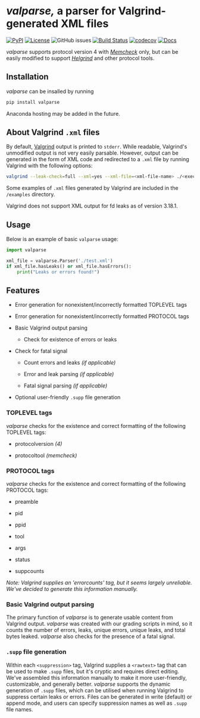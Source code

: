 # *valparse,* a parser for Valgrind-generated XML files

[![PyPI](https://img.shields.io/pypi/v/valparse)](https://pypi.org/project/valparse/)
[![License](https://img.shields.io/github/license/tzussman/valparse)](https://github.com/tzussman/valparse)
![GitHub issues](https://img.shields.io/github/issues/tzussman/valparse)
[![Build Status](https://github.com/tzussman/valparse/workflows/Build%20Status/badge.svg?branch=main)](https://github.com/tzussman/valparse/actions?query=workflow%3A%22Build+Status%22)
[![codecov](https://codecov.io/gh/tzussman/valparse/branch/main/graph/badge.svg)](https://codecov.io/gh/tzussman/valparse)
[![Docs](https://img.shields.io/badge/-docs-blueviolet)](https://tzussman.github.io/valparse)

*valparse* supports protocol version 4 with [*Memcheck*][memcheck] only, but can
be easily modified to support [*Helgrind*][helgrind] and other protocol tools.

[memcheck]: https://valgrind.org/docs/manual/mc-manual.html
[helgrind]: https://valgrind.org/docs/manual/hg-manual.html

## Installation

*valparse* can be insalled by running

```sh
pip install valparse
```

Anaconda hosting may be added in the future.

## About Valgrind `.xml` files
By default, [Valgrind][valgrind] output is printed to `stderr`. While readable,
Valgrind's unmodified output is not very easily parsable. However, output can be
generated in the form of XML code and redirected to a `.xml` file by running
Valgrind with the following options:

[valgrind]: https://valgrind.org/

```sh
valgrind --leak-check=full --xml=yes --xml-file=<xml-file-name> ./<executable> <args>
```

Some examples of `.xml` files generated by Valgrind are included in the
`/examples` directory.

Valgrind does not support XML output for fd leaks as of version 3.18.1.

## Usage

Below is an example of basic `valparse` usage:

```py
import valparse

xml_file = valparse.Parser('./test.xml')
if xml_file.hasLeaks() or xml_file.hasErrors():
    print("Leaks or errors found!")
```

## Features

-   Error generation for nonexistent/incorrectly formatted TOPLEVEL tags

-   Error generation for nonexistent/incorrectly formatted PROTOCOL tags

-   Basic Valgrind output parsing

    -   Check for existence of errors or leaks

-   Check for fatal signal

    -   Count errors and leaks *(if applicable)*

    -   Error and leak parsing *(if applicable)*

    -   Fatal signal parsing *(if applicable)*

-   Optional user-friendly `.supp` file generation

### TOPLEVEL tags

*valparse* checks for the existence and correct formatting of the following
TOPLEVEL tags:

-   protocolversion *(4)*

-   protocoltool *(memcheck)*

### PROTOCOL tags

*valparse* checks for the existence and correct formatting of the following
PROTOCOL tags:

-   preamble

-   pid

-   ppid

-   tool

-   args

-   status

-   suppcounts

*Note: Valgrind supplies an 'errorcounts' tag, but it seems largely unreliable.
We've decided to generate this information manually.*

### Basic Valgrind output parsing

The primary function of *valparse* is to generate usable content from Valgrind
output. *valparse* was created with our grading scripts in mind, so it counts
the number of errors, leaks, unique errors, unique leaks, and total bytes
leaked. *valparse* also checks for the presence of a fatal signal.

### `.supp` file generation

Within each `<suppression>` tag, Valgrind supplies a `<rawtext>` tag that can be
used to make `.supp` files, but it's cryptic and requires direct editing. We've
assembled this information manually to make it more user-friendly, customizable,
and generally better. *valparse* supports the dynamic generation of `.supp`
files, which can be utilised when running Valgrind to suppress certain leaks or
errors. Files can be generated in write (default) or append mode, and users can
specify suppression names as well as `.supp` file names.
